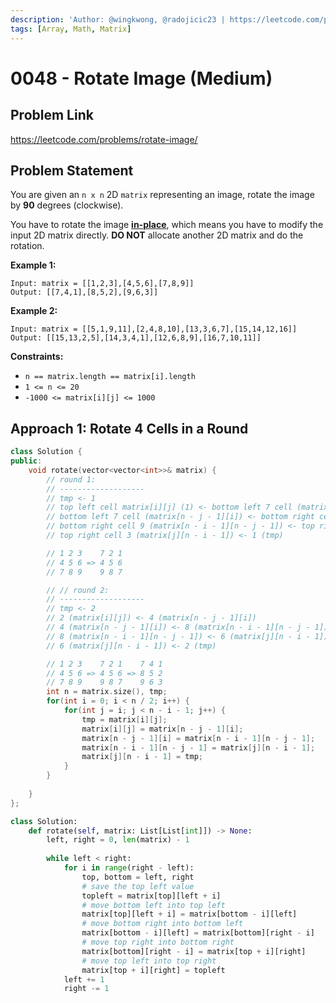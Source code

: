 ```yaml
---
description: 'Author: @wingkwong, @radojicic23 | https://leetcode.com/problems/rotate-image/'
tags: [Array, Math, Matrix]
---
```


# 0048 - Rotate Image (Medium) 

## Problem Link

https://leetcode.com/problems/rotate-image/

## Problem Statement

You are given an `n x n` 2D `matrix` representing an image, rotate the image by **90** degrees (clockwise).

You have to rotate the image [**in-place**](https://en.wikipedia.org/wiki/In-place_algorithm), which means you have to modify the input 2D matrix directly. **DO NOT** allocate another 2D matrix and do the rotation.

**Example 1:**

```
Input: matrix = [[1,2,3],[4,5,6],[7,8,9]]
Output: [[7,4,1],[8,5,2],[9,6,3]]
```

**Example 2:**

```
Input: matrix = [[5,1,9,11],[2,4,8,10],[13,3,6,7],[15,14,12,16]]
Output: [[15,13,2,5],[14,3,4,1],[12,6,8,9],[16,7,10,11]]
```

**Constraints:**

- `n == matrix.length == matrix[i].length`
- `1 <= n <= 20`
- `-1000 <= matrix[i][j] <= 1000`

## Approach 1: Rotate 4 Cells in a Round

<Tabs>
<TabItem value="cpp" label="C++">
<SolutionAuthor name="@wingkwong"/>

```cpp
class Solution {
public:
    void rotate(vector<vector<int>>& matrix) {
        // round 1: 
        // -------------------
        // tmp <- 1
        // top left cell matrix[i][j] (1) <- bottom left 7 cell (matrix[n - j - 1][i])
        // bottom left 7 cell (matrix[n - j - 1][i]) <- bottom right cell 9 (matrix[n - i - 1][n - j - 1])
        // bottom right cell 9 (matrix[n - i - 1][n - j - 1]) <- top right cell 3 (matrix[j][n - i - 1])
        // top right cell 3 (matrix[j][n - i - 1]) <- 1 (tmp)

        // 1 2 3    7 2 1
        // 4 5 6 => 4 5 6
        // 7 8 9    9 8 7

        // // round 2:
        // -------------------
        // tmp <- 2
        // 2 (matrix[i][j]) <- 4 (matrix[n - j - 1][i])
        // 4 (matrix[n - j - 1][i]) <- 8 (matrix[n - i - 1][n - j - 1])
        // 8 (matrix[n - i - 1][n - j - 1]) <- 6 (matrix[j][n - i - 1])
        // 6 (matrix[j][n - i - 1]) <- 2 (tmp)

        // 1 2 3    7 2 1    7 4 1
        // 4 5 6 => 4 5 6 => 8 5 2
        // 7 8 9    9 8 7    9 6 3
        int n = matrix.size(), tmp;
		for(int i = 0; i < n / 2; i++) {
            for(int j = i; j < n - i - 1; j++) {
				tmp = matrix[i][j];
				matrix[i][j] = matrix[n - j - 1][i];
				matrix[n - j - 1][i] = matrix[n - i - 1][n - j - 1];
				matrix[n - i - 1][n - j - 1] = matrix[j][n - i - 1];
				matrix[j][n - i - 1] = tmp;
			}
        }
			
    }
};

```

</TabItem>
</Tabs>

<Tabs>
<TabItem value="python" label="Python">
<SolutionAuthor name="@radojicic23"/>

```python
class Solution:
    def rotate(self, matrix: List[List[int]]) -> None:
        left, right = 0, len(matrix) - 1
    
        while left < right:
            for i in range(right - left):
                top, bottom = left, right
                # save the top left value
                topleft = matrix[top][left + i]
                # move bottom left into top left
                matrix[top][left + i] = matrix[bottom - i][left]
                # move bottom right into bottom left
                matrix[bottom - i][left] = matrix[bottom][right - i]
                # move top right into bottom right
                matrix[bottom][right - i] = matrix[top + i][right]
                # move top left into top right
                matrix[top + i][right] = topleft
            left += 1
            right -= 1
```

</TabItem>
</Tabs>
